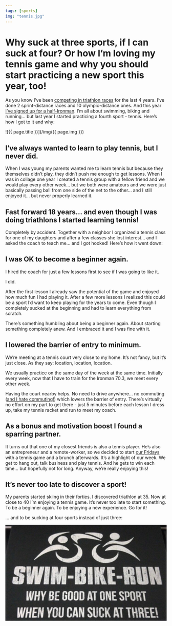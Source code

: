 ```yaml
---
tags: [sports]
img: "tennis.jpg"
---
```


# Why suck at three sports, if I can suck at four? Or how I’m loving my tennis game and why you should start practicing a new sport this year, too!

As you know I’ve been [competing in triathlon races](https://sliwinski.com/triathlon) for the last 4 years. I’ve done 2 sprint-distance races and 10 olympic-distance ones. And this year [I’ve signed up for a half-Ironman](/podcast-171). I’m all about swimming, biking and running... but last year I started practicing a fourth sport - tennis. Here’s how I got to it and why:
 
<!--More-->

![{{ page.title }}](/img/{{ page.img }})

## I’ve always wanted to learn to play tennis, but I never did.

When I was young my parents wanted me to learn tennis but because they themselves didn’t play, they didn’t push me enough to get lessons. When I was in collage one year I created a tennis group with a fellow friend and we would play every other week... but we both were amateurs and we were just basically passing ball from one side of the net to the other... and I still enjoyed it... but never properly learned it.

## Fast forward 18 years... and even though I was doing triathlons I started learning tennis!

Completely by accident. Together with a neighbor I organized a tennis class for one of my daughters and after a few classes she lost interest... and I asked the coach to teach me... and I got hooked! Here’s how it went down:

## I was OK to become a beginner again.

I hired the coach for just a few lessons first to see if I was going to like it.

I did.

After the first lesson I already saw the potential of the game and enjoyed how much fun I had playing it. After a few more lessons I realized this could be a sport I’d want to keep playing for the years to come. Even though I completely sucked at the beginning and had to learn everything from scratch.

There’s something humbling about being a beginner again. About starting something completely anew. And I embraced it and I was fine with it.

## I lowered the barrier of entry to minimum.

We’re meeting at a tennis court very close to my home. It’s not fancy, but it’s just close. As they say: location, location, location.

We usually practice on the same day of the week at the same time. Initially every week, now that I have to train for the Ironman 70.3, we meet every other week.

Having the court nearby helps. No need to drive anywhere... no commuting ([and I hate commuting!](/nooffice)) which lowers the barrier of entry. There’s virtually no effort on my part to get there - just 5 minutes before each lesson I dress up, take my tennis racket and run to meet my coach.

## As a bonus and motivation boost I found a sparring partner.

It turns out that one of my closest friends is also a tennis player. He’s also an entrepreneur and a remote-worker, so we decided to start [our Fridays](https://sliwinski.com/tgif) with a tennis game and a brunch afterwards. It’s a highlight of our week. We get to hang out, talk business and play tennis. And he gets to win each time... but hopefully not for long. Anyway, we’re really enjoying this!

## It’s never too late to discover a sport!

My parents started skiing in their forties. I discovered triathlon at 35. Now at close to 40 I’m enjoying a tennis game. It’s never too late to start something. To be a beginner again. To be enjoying a new experience. Go for it!

... and to be sucking at four sports instead of just three:

![Why suck at three sports, if I can suck at four? Or how I’m loving my tennis game and why you should start practicing a new sport this year, too! 2](/img/tennis-2.jpg)

[n]: https://michael.gratis/nozbe
[p]: /podcast